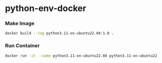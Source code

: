 # python-env-docker

### Make Image

```bash
docker build --tag python3.11-on-ubuntu22.04:1.0 .
```

### Run Container

```bash
docker run -it --name python3.11-on-ubuntu22.04 python3.11-on-ubuntu22.04:1.0
```